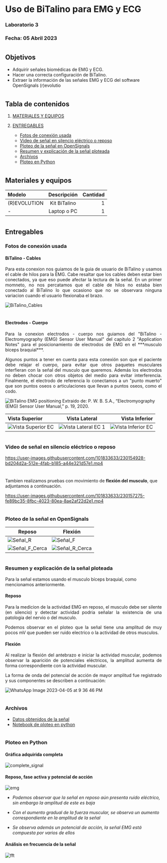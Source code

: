 # Uso de BiTalino para EMG y ECG

### Laboratorio 3

### Fecha: 05 Abril 2023

#
## Objetivos
* Adquirir señales biomédicas de EMG y ECG.
* Hacer una correcta configuración de BiTalino.
* Extraer la información de las señales EMG y ECG del software OpenSignals (r)evolutio

#

## Tabla de contenidos

1. [MATERIALES Y EQUIPOS](https://github.com/EduMV/ISB-G3/blob/main/Documentaci%C3%B3n/L3_BiTalino/Lab3.md#materiales-y-equipos)

2. [ENTREGABLES](https://github.com/EduMV/ISB-G3/blob/main/Documentaci%C3%B3n/L3_BiTalino/Lab3.md#entregables)

    * [Fotos de conexión usada](https://github.com/EduMV/ISB-G3/blob/main/Documentaci%C3%B3n/L3_BiTalino/Lab3.md#fotos-de-conexi%C3%B3n-usada)
    * [Video de señal en silencio eléctrico o reposo](https://github.com/EduMV/ISB-G3/blob/main/Documentaci%C3%B3n/L3_BiTalino/Lab3.md#video-de-se%C3%B1al-en-silencio-el%C3%A9ctrico-o-reposo)
    * [Ploteo de la señal en OpenSignals](https://github.com/EduMV/ISB-G3/blob/main/Documentaci%C3%B3n/L3_BiTalino/Lab3.md#ploteo-de-la-se%C3%B1al-en-opensignals)
    * [Resumen y explicación de la señal ploteada](https://github.com/EduMV/ISB-G3/blob/main/Documentaci%C3%B3n/L3_BiTalino/Lab3.md#resumen-y-explicaci%C3%B3n-de-la-se%C3%B1al-ploteada)
    * [Archivos](https://github.com/EduMV/ISB-G3/blob/main/Documentaci%C3%B3n/L3_BiTalino/Lab3.md#archivos)
    * [Ploteo en Python](https://github.com/EduMV/ISB-G3/blob/main/Documentaci%C3%B3n/L3_BiTalino/Lab3.md#ploteo-en-python)

#
## Materiales y equipos

| Modelo | Descripción | Cantidad |
| :---         |     :---:      |          ---: |
| (R)EVOLUTION   | Kit BiTalino     | 1    |
| -     | Laptop o PC       | 1      |

#
## Entregables


### Fotos de conexión usada

#### BiTalino - Cables
<p align="justify">Para esta conexion nos guiamos de la guia de usuario de BiTalino y usamos el cable de hilos para la EMG.
Cabe resaltar que los cables deben estar bien conectados, ya que eso puede afectar la lectura de la señal. En un primer momneto, no nos percatamos que el cable de hilos no estaba bien conectado al BiTalino lo que ocasiono que no se observara ninguna variacion cuando el usuario flexionaba el brazo.</p>

![BiTalino_Cables](https://user-images.githubusercontent.com/101833633/230154500-41b3b224-94dd-451f-acdf-21d5016db301.jpg)

#
#### Electrodos - Cuerpo
<p align="justify">Para la conexion electrodos - cuerpo nos guiamos del "BiTalino - Electromyography (EMG) Sensor User Manual" del capitulo 2 "Application Notes" para el posicionamiento de electrodos de EMG en el ***musculo biceps braquial***.</p>

<p align="justify">Algunos puntos a tener en cuenta para esta conexión son que el paciente debe relajar el cuerpo, para evitar que otros paquetes musculares interfieran con la señal del musculo que queremos. Además los electrodos no deben chocar con otros objetos del medio para evitar interferencia.
Finalmente, el electrodo de referencia lo conectamos a un "punto muerto" que son puntos oseos o articulaciones que llevan a puntos oseos, como el codo.</p>

![BiTalino EMG positioning](https://user-images.githubusercontent.com/101833633/230150043-aaa692d3-2491-48af-9c2a-a407265479c9.png)
      Extraido de: P. W. B. S.A., “Electromyography (EMG) Sensor User Manual,” p. 19, 2020.


|   Vista Superior | Vista Lateral | Vista Inferior |
| :---         |     :---:      |          ---: |
|  ![Vista Superior EC](https://user-images.githubusercontent.com/101833633/230156288-009943e3-3f63-4313-95ec-763d77b7698f.jpg)  |    ![Vista Lateral EC 1](https://user-images.githubusercontent.com/101833633/230159803-535ae53d-0d39-47d5-94a3-ede9b937d791.jpg)  | ![Vista Inferior EC](https://user-images.githubusercontent.com/101833633/230152224-b7e9eff4-c24e-4a49-a534-36e7bd36999c.jpg)
    


#
### Video de señal en silencio eléctrico o reposo
https://user-images.githubusercontent.com/101833633/230154928-bd204d2a-512e-4fab-b185-a44e321d57e1.mp4


#
Tambien realizamos pruebas con movimiento de **flexión del musculo**, que adjuntamos a continuación.

https://user-images.githubusercontent.com/101833633/230157275-fe89bc35-8fbc-4023-80ea-8ae2af22d2e1.mp4



#
### Ploteo de la señal en OpenSignals
| Reposo             | Flexión                                              |
| ----------------- | ------------------------------------------------------------------ |
| ![Señal_R](https://user-images.githubusercontent.com/101833633/230158425-db118e18-542d-4abc-932c-cfc610b1e3aa.jpg) | ![Señal_F](https://user-images.githubusercontent.com/101833633/230158740-4b5261ed-487f-4525-b1f4-98da88abd7ed.jpg) |
| ![Señal_F_Cerca](https://user-images.githubusercontent.com/101833633/230159110-87fb82a1-cbe6-48ad-80ad-2950d67c7295.jpg) | ![Señal_R_Cerca](https://user-images.githubusercontent.com/101833633/230159070-8c4fa2b6-b52c-402a-b606-9de3d2ead65d.jpg) | 
   
   
#
### Resumen y explicación de la señal ploteada

Para la señal estamos usando el musculo bíceps braquial, como mencionamos anteriormente.


#### Reposo
<p align="justify">Para la medicion de la actividad EMG en reposo, el  musculo debe ser silente (en silencio) y detectar actividad podria señalar la existencia de una patologia del nervio o del musculo.</p>

<p align="justify">Podemos observar en el ploteo que la señal tiene una amplitud de muy pocos mV que pueden ser ruido electrico o la actividad de otros musculos.</p>

#### Flexión
<p align="justify">Al realizar la flexión del antebrazo e iniciar la actividad muscular, podemos observar la aparición de potenciales eléctricos, la amplitud aumenta de forma correspondiente con la actividad muscular.</p>

<p align="justify">La forma de onda del potencial de acción de mayor amplitud fue registrado y sus componentes se describen a continuación:</p>

![WhatsApp Image 2023-04-05 at 9 36 46 PM](https://user-images.githubusercontent.com/86316349/230261594-b771fb3a-1f04-4de7-8494-a53862ff275b.jpeg)

#
### Archivos

- [Datos obtenidos de la señal](https://github.com/EduMV/ISB-G3/blob/main/Documentaci%C3%B3n/L3_BiTalino/Se%C3%B1al%20en%20formato%20txt/signal_emg.txt)
- [Notebook de ploteo en python](https://github.com/EduMV/ISB-G3/blob/main/Software/L3_BiTalino/lectura_se%C3%B1al.ipynb)

#
### Ploteo en Python
#### Gráfica adquirida completa
![complete_signal](https://user-images.githubusercontent.com/86316349/230258967-1a80a539-b3fc-4fca-be03-8b9d22786080.png)
#### Reposo, fase activa y potencial de acción
![emg](https://user-images.githubusercontent.com/86316349/230259118-b1795785-6214-4c7b-8c9e-5de9e32773a8.png)

- *Podemos observar que la señal en reposo aún presenta ruido eléctrico, sin embargo la amplitud de este es baja*

- *Con el aumento gradual de la fuerza muscular, se observa un aumento correspondiente en la amplitud de la señal*

- *Se observa además un potencial de acción, la señal EMG está compuesta por varios de ellos*

#### Análisis en frecuencia de la señal
![fft](https://user-images.githubusercontent.com/86316349/230259150-ca063181-1f26-404f-a6c6-ab62eedd2dcf.png)


